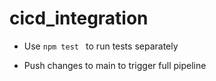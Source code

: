 # cicd_integration

* Use `npm test ` to run tests separately

* Push changes to main to trigger full pipeline
